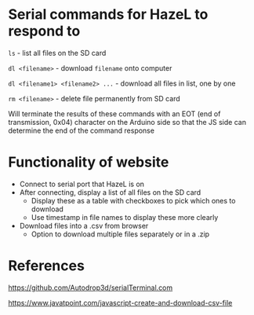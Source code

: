 # Serial commands for HazeL to respond to
`ls` - list all files on the SD card

`dl <filename>` - download `filename` onto computer

`dl <filename1> <filename2> ...` - download all files in list, one by one

`rm <filename>` - delete file permanently from SD card

Will terminate the results of these commands with an EOT (end of transmission, 0x04) character on the Arduino side so that the JS side can determine the end of the command response

# Functionality of website
- Connect to serial port that HazeL is on
- After connecting, display a list of all files on the SD card
    * Display these as a table with checkboxes to pick which ones to download
    * Use timestamp in file names to display these more clearly
- Download files into a .csv from browser
    * Option to download multiple files separately or in a .zip

# References

https://github.com/Autodrop3d/serialTerminal.com

https://www.javatpoint.com/javascript-create-and-download-csv-file